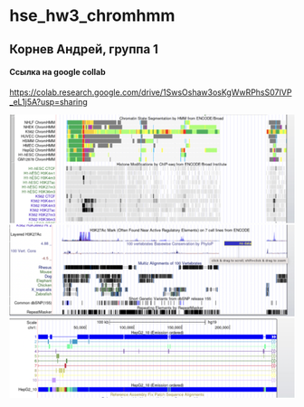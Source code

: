 # hse_hw3_chromhmm

## Корнев Андрей, группа 1

#### Ссылка на google collab

https://colab.research.google.com/drive/1SwsOshaw3osKgWwRPhsS07IVP_eL1j5A?usp=sharing


![](https://github.com/Akorrred/hse_hw3_chromhmm/blob/main/img/1.png)
![](https://github.com/Akorrred/hse_hw3_chromhmm/blob/main/img/2.png)
![](https://github.com/Akorrred/hse_hw3_chromhmm/blob/main/img/3.png)

